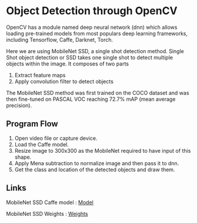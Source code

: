 # Object Detection through OpenCV

OpenCV has a module named deep neural network (dnn) which allows loading pre-trained models from most populars deep learning frameworks, including Tensorflow, Caffe, Darknet, Torch.

Here we are using MobileNet SSD, a single shot detection method. Single Shot object detection or SSD takes one single shot to detect multiple objects within the image.
It composes of two parts

1. Extract feature maps
2. Apply convolution filter to detect objects

The MobileNet SSD method was first trained on the COCO dataset and was then fine-tuned on PASCAL VOC reaching 72.7% mAP (mean average precision).

## Program Flow
 
1. Open video file or capture device.
2. Load the Caffe model.
3. Resize image to 300x300 as the MobileNet required to have input of this shape.
4. Apply Mena subtraction to normalize image and then pass it to dnn.
5. Get the class and location of the detected objects and draw them.

## Links

MobileNet SSD Caffe model : [Model](https://drive.google.com/file/d/0B3gersZ2cHIxRm5PMWRoTkdHdHc/view)

MobileNet SSD Weights : [Weights](https://github.com/chuanqi305/MobileNet-SSD/blob/master/deploy.prototxt)